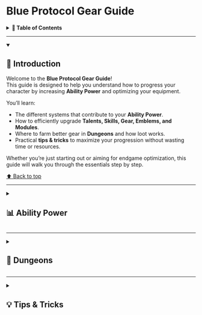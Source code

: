 # Blue Protocol Gear Guide

<details>
<summary><strong>📑 Table of Contents</strong></summary>

- [📖 Introduction](#-introduction)  
- [📊 Ability Power](#-ability-power)  
  - [🌟 Talents](#-talents)  
  - [📘 Skill Training](#-skill-training)  
  - [⚔️ Gear](#-gear)  
  - [🔰 Emblem](#-emblem)  
  - [🔧 Module](#-module)  
- [🏰 Dungeons](#-dungeons)  
- [💡 Tips & Tricks](#-tips--tricks)  

</details>

---

<details open>
<summary><h2>📖 Introduction</h2></summary>

Welcome to the **Blue Protocol Gear Guide**!  
This guide is designed to help you understand how to progress your character by increasing **Ability Power** and optimizing your equipment.  

You’ll learn:  
- The different systems that contribute to your **Ability Power**.  
- How to efficiently upgrade **Talents, Skills, Gear, Emblems, and Modules**.  
- Where to farm better gear in **Dungeons** and how loot works.  
- Practical **tips & tricks** to maximize your progression without wasting time or resources.  

Whether you’re just starting out or aiming for endgame optimization, this guide will walk you through the essentials step by step.  

[⬆️ Back to top](#blue-protocol-gear-guide)

</details>

---

<details>
<summary><h2>📊 Ability Power</h2></summary>

**Ability Power (AP)** is your overall measure of strength in **Blue Protocol**.  
It’s a combined score made up of multiple progression systems:  

- 🌟 **Talents**  
- 📘 **Skill Training**  
- ⚔️ **Gear**  
- 🔰 **Emblem**  
- 🔧 **Module**
 
<details>
<summary>📸 Example: Profile / Power Rating Screen</summary>

![Ability Power Screen](Imgs/APscreen.png)

</details>

  <details>
    <summary>💡 How To get to the Profile/Power Rating Screen</summary>

  To see this screen, press **C** and click on the **Ability Power** text.

  </details> 

### Why is Ability Power Important?

AP isn’t just a number — it directly determines what content you can access.  
- Each **dungeon** and **dungeon tier** has a **minimum AP requirement**.  
- If you don’t meet the threshold, you cannot enter that dungeon.  
- The higher your AP, the more challenging and rewarding content becomes.  

In short: **AP is the gateway to progression.**  
You raise your AP through these systems, unlock tougher dungeons, and in return those dungeons reward you with better gear to push your AP even higher.  

This creates the core loop of Blue Protocol:  
**Improve AP → Unlock Dungeons → Farm Gear → Get Stronger → Repeat.**  

We’ll dive into each AP component below, and later in the [🏰 Dungeons](#-dungeons) section we’ll cover how dungeon requirements tie into your progression path.  

[⬆️ Back to top](#blue-protocol-gear-guide)

<details>
<summary><h3>🌟 Talents</h3></summary>

Talents are one of the biggest contributors to Ability Power.  
- Unlocking and upgrading talents increases core stats and abilities.  
- Completing **Trails** grants more points to expand your talent tree.  

👉 Always prioritize talents that boost your class’s main attributes.  

</details>

---

<details>
<summary><h3>📘 Skill Training</h3></summary>

Skill Training enhances your combat abilities:  
- Upgrading **skills** increases their power and effectiveness.  
- Try to **maximize points** to unlock stronger abilities.  

👉 Don’t forget to revisit older skills — even basic ones scale well when upgraded.  

</details>

---

<details>
<summary><h3>⚔️ Gear</h3></summary>

Gear progression has the largest direct impact on Ability Power.  

#### Equipment Tiers

For equipment, these are the three main categories you should know:

- **Purple** has two different tiers:  
  - *Entry Level* → provides Reforge up to **30%**  
  - *Superior* → provides Reforge up to **80%**

- **Gold** → leads you to **100%**

We all want Gold, but if that’s not achievable aim for Superior.

**Sources for gear tiers:**
- **Unstable / Gear Shop** = Entry  
- **Normal Dungeons** = Superior  
- **Chaotic Dungeons** = Gold  

</details>

---

<details>
<summary><h3>🔰 Emblem</h3></summary>

Emblems add passive bonuses that contribute to Ability Power.  
- Equipping stronger emblems boosts your stats.  
- Some emblems have **set effects** when used together.  

👉 Experiment with different emblem setups depending on class role (DPS, Support, Tank).  

</details>

---

<details>
<summary><h3>🔧 Module</h3></summary>

Modules are late-game progression systems that enhance gear and abilities.  
- Attach modules to gear for additional stat customization.  
- Higher-rarity modules provide unique effects.  

👉 Prioritize farming modules that synergize with your build/playstyle.  

</details>

[⬆️ Back to top](#blue-protocol-gear-guide)

</details>

---

<details>
<summary><h2>🏰 Dungeons</h2></summary>

Dungeons are the main source of higher-tier equipment.  

- **Unstable / Gear Shop** → Entry-level gear  
- **Normal Dungeons** → Superior gear  
- **Chaotic Dungeons** → Gold gear  

You also get a **first-time clear bonus** that guarantees a reward box.  
- These boxes let you choose between specific dungeon drops.  
- Example: *Goblin dungeon offers Earrings and (possibly) Arms.*  
- Open the box as your **preferred class** to maximize stat alignment.  

⚠️ Be aware: stats are random, and you may still roll suboptimal attributes even for your class.  

[⬆️ Back to top](#blue-protocol-gear-guide)

</details>

---

<details>
<summary><h2>💡 Tips & Tricks</h2></summary>

- Aim for **Superior** gear if **Gold** is not achievable early.  
- Don’t rely solely on **first-time clear boxes** for perfect stats — they can still roll poorly.  
- Always invest in **Talents + Skills** alongside gear upgrades for balanced growth.  
- Track upcoming updates (e.g., new categories like Sept 9th) to stay ahead of progression.  

[⬆️ Back to top](#blue-protocol-gear-guide)

</details>
